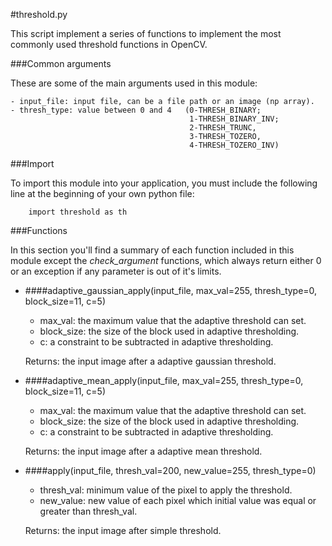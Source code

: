 #threshold.py

This script implement a series of functions to implement the most commonly used threshold functions in OpenCV.
    

###Common arguments

These are some of the main arguments used in this module:

    - input_file: input file, can be a file path or an image (np array).
    - thresh_type: value between 0 and 4   (0-THRESH_BINARY; 
                                            1-THRESH_BINARY_INV; 
                                            2-THRESH_TRUNC, 
                                            3-THRESH_TOZERO, 
                                            4-THRESH_TOZERO_INV)



###Import
    
To import this module into your application, you must include the following 
line at the beginning of your own python file:
    
        import threshold as th
    

###Functions

In this section you'll find a summary of each function included in this module 
except the *check_argument* functions, which always return either 0 or an 
exception if any parameter is out of it's limits.


- ####adaptive_gaussian_apply(input_file, max_val=255, thresh_type=0, block_size=11, c=5)
                          
    - max_val: the maximum value that the adaptive threshold can set.
    - block_size: the size of the block used in adaptive thresholding.
    - c: a constraint to be subtracted in adaptive thresholding.
                            
    Returns: the input image after a adaptive gaussian threshold.
                  
                            
- ####adaptive_mean_apply(input_file, max_val=255, thresh_type=0, block_size=11, c=5)

    - max_val: the maximum value that the adaptive threshold can set.
    - block_size: the size of the block used in adaptive thresholding.
    - c: a constraint to be subtracted in adaptive thresholding.

    Returns: the input image after a adaptive mean threshold.
                  
                        
- ####apply(input_file, thresh_val=200, new_value=255, thresh_type=0)

    - thresh_val: minimum value of the pixel to apply the threshold.
    - new_value: new value of each pixel which initial value
     was equal or greater than thresh_val.

    Returns: the input image after simple threshold.